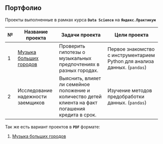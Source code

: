## Портфолио
 
Проекты выполненные в рамках курса **`Data Science`** на **`Яндекс.Практикум`**


№|Название проекта|Задачи проекта|Цели проекта
-|-|-|-
1|[Музыка больших городов](https://github.com/mustdayker/data_portfolio/blob/main/s_01_project_music_big_city.ipynb)|Проверить гипотезы о музыкальных предпочтениях в разных городах. | Первое знакомство с инструментарием Python для анализа данных. (`pandas`)
2|Исследование надежности заемщиков|Выяснить, влияет ли семейное положение и количество детей клиента на факт погашения кредита в срок.|Изучение методов предобработки данных. (`pandas`)

Так же есть вариант проектов в **`PDF`** формате:
1. [Музыка больших городов](https://github.com/mustdayker/data_portfolio/blob/main/pdf/s_01_project_music_big_city.pdf)